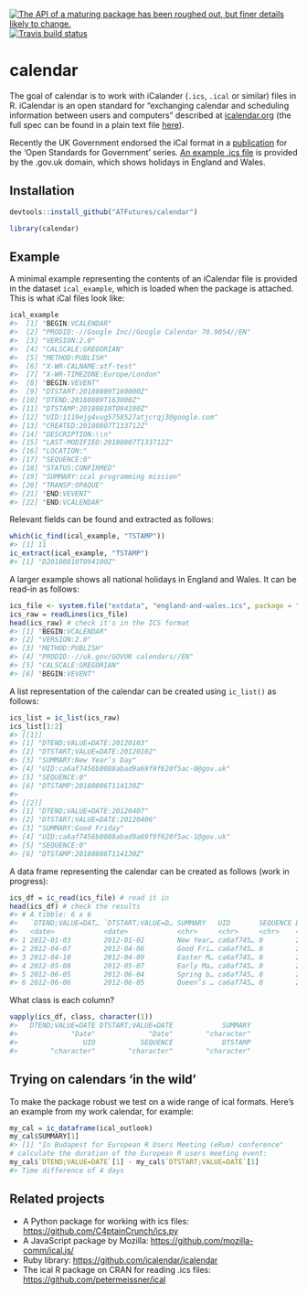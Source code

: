 
[![The API of a maturing package has been roughed out, but finer details
likely to
change.](https://img.shields.io/badge/lifecycle-maturing-blue.svg)](https://www.tidyverse.org/lifecycle/#maturing)
[![Travis build
status](https://travis-ci.org/ATFutures/calendar.svg?branch=master)](https://travis-ci.org/ATFutures/calendar)

<!-- README.md is generated from README.Rmd. Please edit that file -->

# calendar

The goal of calendar is to work with iCalander (`.ics`, `.ical` or
similar) files in R. iCalendar is an open standard for “exchanging
calendar and scheduling information between users and computers”
described at [icalendar.org](https://icalendar.org/) (the full spec can
be found in a plain text file
[here](https://tools.ietf.org/rfc/rfc5545.txt)).

Recently the UK Government endorsed the iCal format in a
[publication](https://www.gov.uk/government/publications/open-standards-for-government/exchange-of-calendar-events)
for the ‘Open Standards for Government’ series. [An example .ics
file](https://www.gov.uk/bank-holidays/england-and-wales.ics) is
provided by the .gov.uk domain, which shows holidays in England and
Wales.

## Installation

``` r
devtools::install_github("ATFutures/calendar")
```

``` r
library(calendar)
```

<!-- You can install the released version of calendar from [CRAN](https://CRAN.R-project.org) with: -->

<!-- ``` r -->

<!-- install.packages("calendar") -->

<!-- ``` -->

## Example

A minimal example representing the contents of an iCalendar file is
provided in the dataset `ical_example`, which is loaded when the package
is attached. This is what iCal files look like:

``` r
ical_example
#>  [1] "BEGIN:VCALENDAR"                                  
#>  [2] "PRODID:-//Google Inc//Google Calendar 70.9054//EN"
#>  [3] "VERSION:2.0"                                      
#>  [4] "CALSCALE:GREGORIAN"                               
#>  [5] "METHOD:PUBLISH"                                   
#>  [6] "X-WR-CALNAME:atf-test"                            
#>  [7] "X-WR-TIMEZONE:Europe/London"                      
#>  [8] "BEGIN:VEVENT"                                     
#>  [9] "DTSTART:20180809T160000Z"                         
#> [10] "DTEND:20180809T163000Z"                           
#> [11] "DTSTAMP:20180810T094100Z"                         
#> [12] "UID:1119ejg4vug5758527atjcrqj3@google.com"        
#> [13] "CREATED:20180807T133712Z"                         
#> [14] "DESCRIPTION:\\n"                                  
#> [15] "LAST-MODIFIED:20180807T133712Z"                   
#> [16] "LOCATION:"                                        
#> [17] "SEQUENCE:0"                                       
#> [18] "STATUS:CONFIRMED"                                 
#> [19] "SUMMARY:ical programming mission"                 
#> [20] "TRANSP:OPAQUE"                                    
#> [21] "END:VEVENT"                                       
#> [22] "END:VCALENDAR"
```

Relevant fields can be found and extracted as follows:

``` r
which(ic_find(ical_example, "TSTAMP"))
#> [1] 11
ic_extract(ical_example, "TSTAMP")
#> [1] "D20180810T094100Z"
```

A larger example shows all national holidays in England and Wales. It
can be read-in as
follows:

``` r
ics_file <- system.file("extdata", "england-and-wales.ics", package = "calendar")
ics_raw = readLines(ics_file) 
head(ics_raw) # check it's in the ICS format
#> [1] "BEGIN:VCALENDAR"                     
#> [2] "VERSION:2.0"                         
#> [3] "METHOD:PUBLISH"                      
#> [4] "PRODID:-//uk.gov/GOVUK calendars//EN"
#> [5] "CALSCALE:GREGORIAN"                  
#> [6] "BEGIN:VEVENT"
```

A list representation of the calendar can be created using `ic_list()`
as follows:

``` r
ics_list = ic_list(ics_raw)
ics_list[1:2]
#> [[1]]
#> [1] "DTEND;VALUE=DATE:20120103"                    
#> [2] "DTSTART;VALUE=DATE:20120102"                  
#> [3] "SUMMARY:New Year’s Day"                       
#> [4] "UID:ca6af7456b0088abad9a69f9f620f5ac-0@gov.uk"
#> [5] "SEQUENCE:0"                                   
#> [6] "DTSTAMP:20180806T114130Z"                     
#> 
#> [[2]]
#> [1] "DTEND;VALUE=DATE:20120407"                    
#> [2] "DTSTART;VALUE=DATE:20120406"                  
#> [3] "SUMMARY:Good Friday"                          
#> [4] "UID:ca6af7456b0088abad9a69f9f620f5ac-1@gov.uk"
#> [5] "SEQUENCE:0"                                   
#> [6] "DTSTAMP:20180806T114130Z"
```

A data frame representing the calendar can be created as follows (work
in progress):

``` r
ics_df = ic_read(ics_file) # read it in
head(ics_df) # check the results
#> # A tibble: 6 x 6
#>   `DTEND;VALUE=DAT… `DTSTART;VALUE=D… SUMMARY   UID       SEQUENCE DTSTAMP 
#>   <date>            <date>            <chr>     <chr>     <chr>    <chr>   
#> 1 2012-01-03        2012-01-02        New Year… ca6af745… 0        2018080…
#> 2 2012-04-07        2012-04-06        Good Fri… ca6af745… 0        2018080…
#> 3 2012-04-10        2012-04-09        Easter M… ca6af745… 0        2018080…
#> 4 2012-05-08        2012-05-07        Early Ma… ca6af745… 0        2018080…
#> 5 2012-06-05        2012-06-04        Spring b… ca6af745… 0        2018080…
#> 6 2012-06-06        2012-06-05        Queen’s … ca6af745… 0        2018080…
```

What class is each column?

``` r
vapply(ics_df, class, character(1))
#>   DTEND;VALUE=DATE DTSTART;VALUE=DATE            SUMMARY 
#>             "Date"             "Date"        "character" 
#>                UID           SEQUENCE            DTSTAMP 
#>        "character"        "character"        "character"
```

## Trying on calendars ‘in the wild’

To make the package robust we test on a wide range of ical formats.
Here’s an example from my work calendar, for example:

``` r
my_cal = ic_dataframe(ical_outlook)
my_cal$SUMMARY[1]
#> [1] "In Budapest for European R Users Meeting (eRum) conference"
# calculate the duration of the European R users meeting event:
my_cal$`DTEND;VALUE=DATE`[1] - my_cal$`DTSTART;VALUE=DATE`[1]
#> Time difference of 4 days
```

<!-- An example from the wild: -->

## Related projects

  - A Python package for working with ics files:
    <https://github.com/C4ptainCrunch/ics.py>
  - A JavaScript package by Mozilla:
    <https://github.com/mozilla-comm/ical.js/>
  - Ruby library: <https://github.com/icalendar/icalendar>
  - The ical R package on CRAN for reading .ics files:
    <https://github.com/petermeissner/ical>
